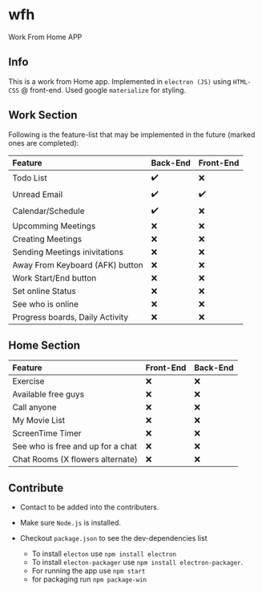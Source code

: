 # wfh

Work From Home APP

## Info

This is a work from Home app. Implemented in `electron (JS)` using `HTML-CSS` @ front-end. Used google `materialize` for styling.

## Work Section

Following is the feature-list that may be implemented in the future (marked ones are completed):

Feature | Back-End |  Front-End
:------------ | :------------- | :-------------
Todo List | :heavy_check_mark: | :x:
Unread Email | :heavy_check_mark: | :heavy_check_mark:
Calendar/Schedule | :heavy_check_mark: | :x:
Upcomming Meetings | :x: | :x:
Creating Meetings | :x: | :x:
Sending Meetings inivitations | :x: | :x:
Away From Keyboard (AFK) button | :x: | :x:
Work Start/End button | :x: | :x:
Set online Status | :x: | :x:
See who is online | :x: | :x:
Progress boards, Daily Activity | :x: | :x:

## Home Section

Feature | Front-End | Back-End
:------------ | :------------- | :-------------
Exercise | :x: | :x:
Available free guys | :x: | :x:
Call anyone | :x: | :x:
My Movie List | :x: | :x:
ScreenTime Timer | :x: | :x:
See who is free and up for a chat | :x: | :x:
Chat Rooms (X flowers alternate) | :x: | :x:

## Contribute

- Contact to be added into the contributers.

- Make sure `Node.js` is installed.

- Checkout `package.json` to see the dev-dependencies list
  - To install `electon` use `npm install electron`
  - To install `electon-packager` use `npm install electron-packager`.
  - For running the app use `npm start`
  - for packaging run `npm package-win`
